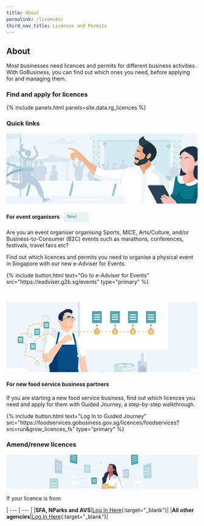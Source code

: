 ```yaml
---
title: About
permalink: /licences/
third_nav_title: Licences and Permits
---
```


## About

Most businesses need licences and permits for different business activities. With GoBusiness, you can find out which ones you need, before applying for and managing them.

### Find and apply for licences

{% include panels.html panels=site.data.rg_licences %}

### Quick links

![Event eAdviser](/images/grow/eventorganisers.jpg)

#### For event organisers <span style="background: #E6F2F3; border-radius: 3px; width: 49px; height: 22px; padding: 2px 8px; font-family: 'hknova-regular'; font-weight: 400;font-size: 12px; line-height: 18px; color: #02737D; display: inline-block; vertical-align: middle; margin-left: 8px;">New!</span>

Are you an event organiser organising Sports, MICE, Arts/Culture, and/or Business-to-Consumer (B2C) events such as marathons, conferences, festivals, travel fairs etc?

Find out which licences and permits you need to organise a physical event in Singapore with our new e-Adviser for Events.

<p>
{% include button.html text="Go to e-Adviser for Events" src="https://eadviser.g2b.sg/events" type="primary" %}
</p>
<br>

![Food Services](/images/grow/foodservices.jpg)

#### For new food service business partners

If you are starting a new food service business, find out which licences you need and apply for them with Guided Journey, a step-by-step walkthrough.

<p>
{% include button.html text="Log In to Guided Journey" src="https://foodservices.gobusiness.gov.sg/licences/foodservices?src=run&grow_licences_fs" type="primary" %}
</p>


<h3 id="amend-renew-licences">Amend/renew licences</h3>

![Others](/images/grow/allotherbizowners.png)

If your licence is from

| --- | --- |
|**SFA, NParks and AVS**|[Log In Here](https://licence1.business.gov.sg/licence1/authentication/mainLogin.action?src=run&grow_licences_sfavsnparks){:target="_blank"}|
|**All other agencies**|[Log In Here](https://licence1.business.gov.sg/web/frontier/home?p_p_id=58&p_p_lifecycle=0&p_p_state=maximized&saveLastPath=false?src=run&grow_licences_allothers){:target="_blank"}|

<script src="/jquery/jquery.min.js"></script>
<script src="/jquery/bp-menu-new-tab.js"></script>
